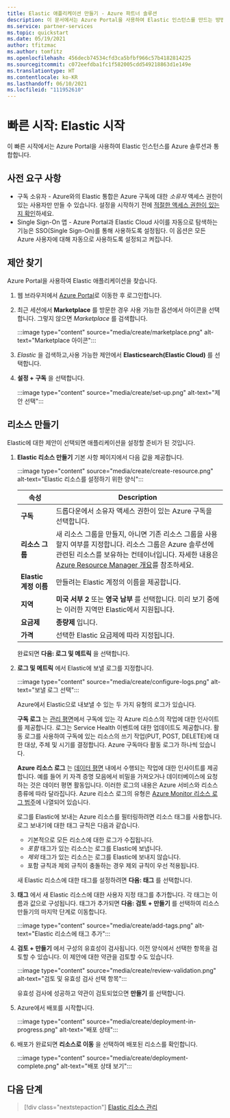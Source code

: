 ```yaml
---
title: Elastic 애플리케이션 만들기 - Azure 파트너 솔루션
description: 이 문서에서는 Azure Portal을 사용하여 Elastic 인스턴스를 만드는 방법을 설명합니다.
ms.service: partner-services
ms.topic: quickstart
ms.date: 05/19/2021
author: tfitzmac
ms.author: tomfitz
ms.openlocfilehash: 456decb74534cfd3ca5bfbf966c57b4182814225
ms.sourcegitcommit: c072eefdba1fc1f582005cdd549218863d1e149e
ms.translationtype: HT
ms.contentlocale: ko-KR
ms.lasthandoff: 06/10/2021
ms.locfileid: "111952610"
---
```

# <a name="quickstart-get-started-with-elastic"></a>빠른 시작: Elastic 시작

이 빠른 시작에서는 Azure Portal을 사용하여 Elastic 인스턴스를 Azure 솔루션과 통합합니다.

## <a name="prerequisites"></a>사전 요구 사항

- 구독 소유자 - Azure와의 Elastic 통합은 Azure 구독에 대한 _소유자_ 액세스 권한이 있는 사용자만 만들 수 있습니다. 설정을 시작하기 전에 [적절한 액세스 권한이 있는지 확인](../../role-based-access-control/check-access.md)하세요.
- Single Sign-On 앱 - Azure Portal과 Elastic Cloud 사이를 자동으로 탐색하는 기능은 SSO(Single Sign-On)를 통해 사용하도록 설정됩다. 이 옵션은 모든 Azure 사용자에 대해 자동으로 사용하도록 설정되고 켜집니다. 

## <a name="find-offer"></a>제안 찾기

Azure Portal을 사용하여 Elastic 애플리케이션을 찾습니다.

1. 웹 브라우저에서 [Azure Portal](https://portal.azure.com/)로 이동한 후 로그인합니다.

1. 최근 세션에서 **Marketplace** 를 방문한 경우 사용 가능한 옵션에서 아이콘을 선택합니다. 그렇지 않으면 _Marketplace_ 를 검색합니다.

    :::image type="content" source="media/create/marketplace.png" alt-text="Marketplace 아이콘":::

1. _Elastic_ 을 검색하고,사용 가능한 제안에서 **Elasticsearch(Elastic Cloud)** 를 선택합니다.

1. **설정 + 구독** 을 선택합니다.

   :::image type="content" source="media/create/set-up.png" alt-text="제안 선택":::

## <a name="create-resource"></a>리소스 만들기

Elastic에 대한 제안이 선택되면 애플리케이션을 설정할 준비가 된 것입니다.

1. **Elastic 리소스 만들기** 기본 사항 페이지에서 다음 값을 제공합니다.

    :::image type="content" source="media/create/create-resource.png" alt-text="Elastic 리소스를 설정하기 위한 양식":::

    | 속성 | Description |
    | ---- | ---- |
    | **구독** | 드롭다운에서 소유자 액세스 권한이 있는 Azure 구독을 선택합니다. |
    | **리소스 그룹** | 새 리소스 그룹을 만들지, 아니면 기존 리소스 그룹을 사용할지 여부를 지정합니다. 리소스 그룹은 Azure 솔루션에 관련된 리소스를 보유하는 컨테이너입니다. 자세한 내용은 [Azure Resource Manager 개요](../../azure-resource-manager/management/overview.md)를 참조하세요. |
    | **Elastic 계정 이름** | 만들려는 Elastic 계정의 이름을 제공합니다. |
    | **지역** | **미국 서부 2** 또는 **영국 남부** 를 선택합니다. 미리 보기 중에는 이러한 지역만 Elastic에서 지원됩니다. |
    | **요금제** | **종량제** 입니다. |
    | **가격** | 선택한 Elastic 요금제에 따라 지정됩니다. |

   완료되면 **다음: 로그 및 메트릭** 을 선택합니다.

1. **로그 및 메트릭** 에서 Elastic에 보낼 로그를 지정합니다.

    :::image type="content" source="media/create/configure-logs.png" alt-text="보낼 로그 선택":::

   Azure에서 Elastic으로 내보낼 수 있는 두 가지 유형의 로그가 있습니다.

   **구독 로그** 는 [관리 평면](../../azure-resource-manager/management/control-plane-and-data-plane.md)에서 구독에 있는 각 Azure 리소스의 작업에 대한 인사이트를 제공합니다. 로그는 Service Health 이벤트에 대한 업데이트도 제공합니다. 활동 로그를 사용하여 구독에 있는 리소스의 쓰기 작업(PUT, POST, DELETE)에 대한 대상, 주체 및 시기를 결정합니다. Azure 구독마다 활동 로그가 하나씩 있습니다.

   **Azure 리소스 로그** 는 [데이터 평면](../../azure-resource-manager/management/control-plane-and-data-plane.md) 내에서 수행되는 작업에 대한 인사이트를 제공합니다. 예를 들어 키 자격 증명 모음에서 비밀을 가져오거나 데이터베이스에 요청하는 것은 데이터 평면 활동입니다. 이러한 로그의 내용은 Azure 서비스와 리소스 종류에 따라 달라집니다. Azure 리소스 로그의 유형은 [Azure Monitor 리소스 로그 범주](../../azure-monitor/essentials/resource-logs-categories.md)에 나열되어 있습니다.

   로그를 Elastic에 보내는 Azure 리소스를 필터링하려면 리소스 태그를 사용합니다. 로그 보내기에 대한 태그 규칙은 다음과 같습니다.

   * 기본적으로 모든 리소스에 대한 로그가 수집됩니다. 
   * *포함* 태그가 있는 리소스는 로그를 Elastic에 보냅니다. 
   * *제외* 태그가 있는 리소스는 로그를 Elastic에 보내지 않습니다. 
   * 포함 규칙과 제외 규칙이 충돌하는 경우 제외 규칙이 우선 적용됩니다.
 
   새 Elastic 리소스에 대한 태그를 설정하려면 **다음: 태그** 를 선택합니다.

1. **태그** 에서 새 Elastic 리소스에 대한 사용자 지정 태그를 추가합니다. 각 태그는 이름과 값으로 구성됩니다. 태그가 추가되면 **다음: 검토 + 만들기** 를 선택하여 리소스 만들기의 마지막 단계로 이동합니다. 

   :::image type="content" source="media/create/add-tags.png" alt-text="Elastic 리소스에 태그 추가":::

1. **검토 + 만들기** 에서 구성의 유효성이 검사됩니다. 이전 양식에서 선택한 항목을 검토할 수 있습니다. 이 제안에 대한 약관을 검토할 수도 있습니다.

   :::image type="content" source="media/create/review-validation.png" alt-text="검토 및 유효성 검사 선택 항목":::

   유효성 검사에 성공하고 약관이 검토되었으면 **만들기** 를 선택합니다.

1. Azure에서 배포를 시작합니다.

   :::image type="content" source="media/create/deployment-in-progress.png" alt-text="배포 상태":::

1. 배포가 완료되면 **리소스로 이동** 을 선택하여 배포된 리소스를 확인합니다.

    :::image type="content" source="media/create/deployment-complete.png" alt-text="배포 상태 보기":::


## <a name="next-steps"></a>다음 단계

> [!div class="nextstepaction"]
> [Elastic 리소스 관리](manage.md)